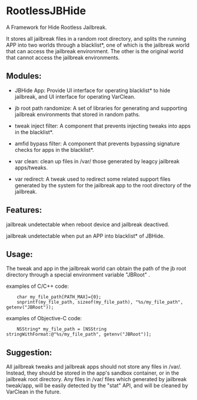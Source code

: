 # RootlessJBHide
 A Framework for Hide Rootless Jailbreak.

 It stores all jailbreak files in a random root directory, and splits the running APP into two worlds through a blacklist*, one of which is the jailbreak world that can access the jailbreak environment. The other is the original world that cannot access the jailbreak environments.

## Modules:

- JBHide App: Provide UI interface for operating blacklist* to hide jailbreak, and UI interface for operating VarClean.

- jb root path randomize: A set of libraries for generating and supporting jailbreak environments that stored in random paths.

- tweak inject filter: A component that prevents injecting tweaks into apps in the blacklist*.

- amfid bypass filter: A component that prevents bypassing signature checks for apps in the blacklist*. 

- var clean: clean up files in /var/ those generated by leagcy jailbreak apps/tweaks.  

- var redirect: A tweak used to redirect some related support files generated by the system for the jailbreak app to the root directory of the jailbreak.

## Features:

jailbreak undetectable when reboot device and jailbreak deactived.

jailbreak undetectable when put an APP into blacklist* of JBHide.

## Usage:

The tweak and app in the jailbreak world can obtain the path of the jb root directory through a special environment variable "JBRoot" .

examples of C/C++ code:
```
    char my_file_path[PATH_MAX]={0};
    snprintf(my_file_path, sizeof(my_file_path), "%s/my_file_path", getenv("JBRoot"));
```

examples of Objective-C code:
```
    NSString* my_file_path = [NSString stringWithFormat:@"%s/my_file_path", getenv("JBRoot")];
```

## Suggestion:

All jailbreak tweaks and jailbreak apps should not store any files in /var/. Instead, they should be stored in the app's sandbox container, or in the jailbreak root directory. Any files in /var/ files which generated by jailbreak tweak/app, will be easily detected by the "stat" API, and will be cleaned by VarClean in the future.
